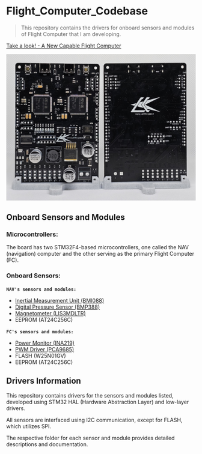 # Flight_Computer_Codebase

> This repository contains the drivers for onboard sensors and modules of Flight Computer that I am developing.

[Take a look! - A New Capable Flight Computer](https://www.youtube.com/watch?v=mmJXlWljd3Q)

![Flight Computer](/Images/FlightComputer.jpg)

## Onboard Sensors and Modules
### Microcontrollers:
The board has two STM32F4-based microcontrollers, one called the NAV (navigation) computer and the other serving as the primary Flight Computer (FC).
### Onboard Sensors:
**`NAV's sensors and modules:`**
- [Inertial Measurement Unit (BMI088)](https://github.com/LalitK-Space/Flight_Computer_Codebase/tree/main/BMI088_I2C)	    
- [Digital Pressure Sensor (BMP388)](https://github.com/LalitK-Space/Flight_Computer_Codebase/tree/main/BMP388_I2C)      
- [Magnetometer (LIS3MDLTR)](https://github.com/LalitK-Space/Flight_Computer_Codebase/tree/main/LIS3MDLTR_I2C)	
- EEPROM (AT24C256C)			

**`FC's sensors and modules:`**
- [Power Monitor (INA219)](https://github.com/LalitK-Space/Flight_Computer_Codebase/tree/main/INA219_I2C)		
- [PWM Driver (PCA9685)](https://github.com/LalitK-Space/Flight_Computer_Codebase/tree/main/PCA9685_I2C)
- FLASH (W25N01GV)				
- EEPROM (AT24C256C)				

## Drivers Information
<p> This repository contains drivers for the sensors and modules listed, developed using  STM32 HAL (Hardware Abstraction Layer) and low-layer drivers.
<p> All sensors are interfaced using I2C communication, except for FLASH, which utilizes SPI.
<p> The respective folder for each sensor and module provides detailed descriptions and documentation.


